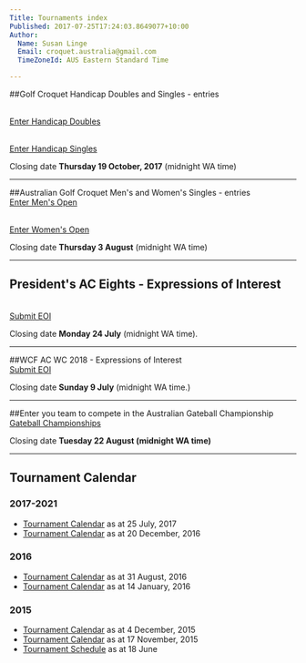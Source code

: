 ```yaml
---
Title: Tournaments index
Published: 2017-07-25T17:24:03.8649077+10:00
Author:
  Name: Susan Linge
  Email: croquet.australia@gmail.com
  TimeZoneId: AUS Eastern Standard Time

---
```

##Golf Croquet Handicap Doubles and Singles - entries

<br/><a href="/tournaments/2017/gc/handicap-doubles" class="btn btn-primary btn-lg" role="button">Enter Handicap Doubles</a>

<br/><a href="/tournaments/2017/gc/handicap-singles" class="btn btn-primary btn-lg" role="button">Enter Handicap Singles</a>

Closing date **Thursday 19 October, 2017** (midnight WA time)
________________

##Australian Golf Croquet Men's and Women's Singles - entries
<br/><a href="/tournaments/2017/gc/mens-open" class="btn btn-primary btn-lg" role="button">Enter Men's Open</a>

<br/><a href="/tournaments/2017/gc/womens-open" class="btn btn-primary btn-lg" role="button">Enter Women's Open</a>

Closing date **Thursday 3 August** (midnight WA time)
________________

## President's AC Eights - Expressions of Interest
<br/><a href="/tournaments/2017/ac/presidents-eights-expressions-of-interest" class="btn btn-primary btn-lg" role="button">Submit EOI</a>

Closing date **Monday 24 July** (midnight WA time).
________________

##WCF AC WC 2018 - Expressions of Interest
<br/><a href="/tournaments/2018/ac/wcf-world-championship-eoi" class="btn btn-primary btn-lg" role="button">Submit EOI</a>

Closing date **Sunday 9 July** (midnight WA time.)
________________

##Enter you team to compete in the Australian Gateball Championship
<br/><a href="/tournaments/2017/gb/championships" class="btn btn-primary btn-lg" role="button">Gateball Championships</a>

Closing date **Tuesday 22 August (midnight WA time)**
________________

## Tournament Calendar

### 2017-2021
- [Tournament Calendar](/tournaments/aca-tournament-calendar.pdf) as at 25 July, 2017
- [Tournament Calendar](/tournaments/aca-tournament-calendar-as-at-20-dec-2016.pdf) as at 20 December, 2016

### 2016
- [Tournament Calendar](/tournaments/aca-tournament-calendar-as-at-31-august-2016.pdf) as at 31 August, 2016
- [Tournament Calendar](/aca-tournament-calendar-as-at-14-january-2016.pdf) as at 14 January, 2016

### 2015
- [Tournament Calendar](/2015-2019-aca-tournament-program-as-at-4-december.pdf) as at 4 December, 2015
- [Tournament Calendar](/2015-2019-aca-tournament-calendar-as-at-17-nov-2015.pdf) as at 17 November, 2015
- [Tournament Schedule](/2015-2019-aca-tournament-program-as-at-18-june-2015-2-.pdf) as at 18 June